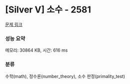 # [Silver V] 소수 - 2581 

[문제 링크](https://www.acmicpc.net/problem/2581) 

### 성능 요약

메모리: 30864 KB, 시간: 616 ms

### 분류

수학(math), 정수론(number_theory), 소수 판정(primality_test)

